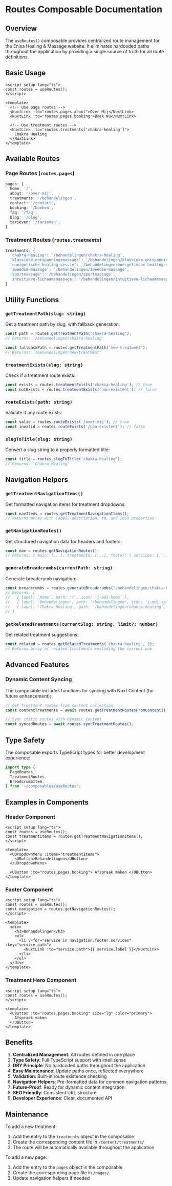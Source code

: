 # Routes Composable Documentation

## Overview

The `useRoutes()` composable provides centralized route management for the Enisa Healing & Massage website. It eliminates hardcoded paths throughout the application by providing a single source of truth for all route definitions.

## Basic Usage

```vue
<script setup lang="ts">
const routes = useRoutes();
</script>

<template>
  <!-- Use page routes -->
  <NuxtLink :to="routes.pages.about">Over Mij</NuxtLink>
  <NuxtLink :to="routes.pages.booking">Boek Nu</NuxtLink>

  <!-- Use treatment routes -->
  <NuxtLink :to="routes.treatments['chakra-healing']">
    Chakra Healing
  </NuxtLink>
</template>
```

## Available Routes

### Page Routes (`routes.pages`)

```typescript
pages: {
  home: '/',
  about: '/over-mij',
  treatments: '/behandelingen',
  contact: '/contact',
  booking: '/boeken',
  faq: '/faq',
  blog: '/blog',
  tarieven: '/tarieven',
}
```

### Treatment Routes (`routes.treatments`)

```typescript
treatments: {
  'chakra-healing': '/behandelingen/chakra-healing',
  'klassieke-ontspanningsmassage': '/behandelingen/klassieke-ontspanningsmassage',
  'energetische-healing-sessie': '/behandelingen/energetische-healing-sessie',
  'zweedse-massage': '/behandelingen/zweedse-massage',
  'sportmassage': '/behandelingen/sportmassage',
  'intuitieve-lichaamsmassage': '/behandelingen/intuitieve-lichaamsmassage',
}
```

## Utility Functions

### `getTreatmentPath(slug: string)`

Get a treatment path by slug, with fallback generation:

```typescript
const path = routes.getTreatmentPath('chakra-healing');
// Returns: '/behandelingen/chakra-healing'

const fallbackPath = routes.getTreatmentPath('new-treatment');
// Returns: '/behandelingen/new-treatment'
```

### `treatmentExists(slug: string)`

Check if a treatment route exists:

```typescript
const exists = routes.treatmentExists('chakra-healing'); // true
const notExists = routes.treatmentExists('non-existent'); // false
```

### `routeExists(path: string)`

Validate if any route exists:

```typescript
const valid = routes.routeExists('/over-mij'); // true
const invalid = routes.routeExists('/non-existent'); // false
```

### `slugToTitle(slug: string)`

Convert a slug string to a properly formatted title:

```typescript
const title = routes.slugToTitle('chakra-healing');
// Returns: 'Chakra Healing'
```

## Navigation Helpers

### `getTreatmentNavigationItems()`

Get formatted navigation items for treatment dropdowns:

```typescript
const navItems = routes.getTreatmentNavigationItems();
// Returns array with label, description, to, and icon properties
```

### `getNavigationRoutes()`

Get structured navigation data for headers and footers:

```typescript
const nav = routes.getNavigationRoutes();
// Returns: { main: [...], treatments: [...], footer: { services: [...], info: [...] } }
```

### `generateBreadcrumbs(currentPath: string)`

Generate breadcrumb navigation:

```typescript
const breadcrumbs = routes.generateBreadcrumbs('/behandelingen/chakra-healing');
// Returns: [
//   { label: 'Home', path: '/', icon: 'i-mdi-home' },
//   { label: 'Behandelingen', path: '/behandelingen', icon: 'i-mdi-sparkles' },
//   { label: 'Chakra Healing', path: '/behandelingen/chakra-healing', icon: 'i-mdi-file-document' }
// ]
```

### `getRelatedTreatments(currentSlug: string, limit?: number)`

Get related treatment suggestions:

```typescript
const related = routes.getRelatedTreatments('chakra-healing', 3);
// Returns array of related treatments excluding the current one
```

## Advanced Features

### Dynamic Content Syncing

The composable includes functions for syncing with Nuxt Content (for future enhancement):

```typescript
// Get treatment routes from content collection
const contentTreatments = await routes.getTreatmentRoutesFromContent();

// Sync static routes with dynamic content
const syncedRoutes = await routes.syncTreatmentRoutes();
```

## Type Safety

The composable exports TypeScript types for better development experience:

```typescript
import type {
  PageRoutes,
  TreatmentRoutes,
  BreadcrumbItem,
} from '~/composables/useRoutes';
```

## Examples in Components

### Header Component

```vue
<script setup lang="ts">
const routes = useRoutes();
const treatmentItems = routes.getTreatmentNavigationItems();
</script>

<template>
  <UDropdownMenu :items="treatmentItems">
    <UButton>Behandelingen</UButton>
  </UDropdownMenu>

  <UButton :to="routes.pages.booking"> Afspraak maken </UButton>
</template>
```

### Footer Component

```vue
<script setup lang="ts">
const routes = useRoutes();
const navigation = routes.getNavigationRoutes();
</script>

<template>
  <div>
    <h3>Behandelingen</h3>
    <ul>
      <li v-for="service in navigation.footer.services" :key="service.path">
        <NuxtLink :to="service.path">{{ service.label }}</NuxtLink>
      </li>
    </ul>
  </div>
</template>
```

### Treatment Hero Component

```vue
<script setup lang="ts">
const routes = useRoutes();
</script>

<template>
  <UButton :to="routes.pages.booking" size="lg" color="primary">
    Afspraak maken
  </UButton>
</template>
```

## Benefits

1. **Centralized Management**: All routes defined in one place
2. **Type Safety**: Full TypeScript support with intellisense
3. **DRY Principle**: No hardcoded paths throughout the application
4. **Easy Maintenance**: Update paths once, reflected everywhere
5. **Validation**: Built-in route existence checking
6. **Navigation Helpers**: Pre-formatted data for common navigation patterns
7. **Future-Proof**: Ready for dynamic content integration
8. **SEO Friendly**: Consistent URL structure
9. **Developer Experience**: Clear, documented API

## Maintenance

To add a new treatment:

1. Add the entry to the `treatments` object in the composable
2. Create the corresponding content file in `/content/treatments/`
3. The route will be automatically available throughout the application

To add a new page:

1. Add the entry to the `pages` object in the composable
2. Create the corresponding page file in `/pages/`
3. Update navigation helpers if needed
